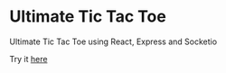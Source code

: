 # Ultimate Tic Tac Toe
Ultimate Tic Tac Toe using React, Express and Socketio

Try it [here](https://ultimate-ttt.vercel.app/)